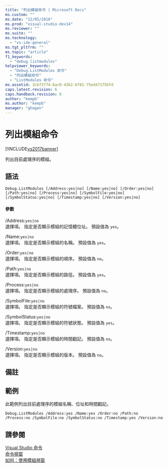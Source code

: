 ```yaml
---
title: "列出模組命令 | Microsoft Docs"
ms.custom: ""
ms.date: "12/05/2016"
ms.prod: "visual-studio-dev14"
ms.reviewer: ""
ms.suite: ""
ms.technology: 
  - "vs-ide-general"
ms.tgt_pltfrm: ""
ms.topic: "article"
f1_keywords: 
  - "debug.listmodules"
helpviewer_keywords: 
  - "Debug.ListModules 命令"
  - "列出模組命令"
  - "ListModules 命令"
ms.assetid: 3cb73774-6ac0-43b2-b781-75ed47175bfd
caps.latest.revision: 6
caps.handback.revision: 6
author: "kempb"
ms.author: "kempb"
manager: "ghogen"
---
```

# 列出模組命令
[!INCLUDE[vs2017banner](../../code-quality/includes/vs2017banner.md)]

列出目前處理序的模組。  
  
## 語法  
  
```  
Debug.ListModules [/Address:yes|no] [/Name:yes|no] [/Order:yes|no]  
[/Path:yes|no] [/Process:yes|no] [/SymbolFile:yes|no]  
[/SymbolStatus:yes|no] [/Timestamp:yes|no] [/Version:yes|no]  
```  
  
#### 參數  
 \/Address:`yes|no`  
 選擇項。  指定是否顯示模組的記憶體位址。  預設值為 `yes`。  
  
 \/Name:`yes|no`  
 選擇項。  指定是否顯示模組的名稱。  預設值為 `yes`。  
  
 \/Order:`yes|no`  
 選擇項。  指定是否顯示模組的順序。  預設值為 `no`。  
  
 \/Path:`yes|no`  
 選擇項。  指定是否顯示模組的路徑。  預設值為 `yes`。  
  
 \/Process:`yes|no`  
 選擇項。  指定是否顯示模組的處理序。  預設值為 `no`。  
  
 \/SymbolFile:`yes|no`  
 選擇項。  指定是否顯示模組的符號檔案。  預設值為 `no`。  
  
 \/SymbolStatus:`yes|no`  
 選擇項。  指定是否顯示模組的符號狀態。  預設值為 `yes`。  
  
 \/Timestamp:`yes|no`  
 選擇項。  指定是否顯示模組的時間戳記。  預設值為 `no`。  
  
 \/Version:`yes|no`  
 選擇項。  指定是否顯示模組的版本。  預設值為 `no`。  
  
## 備註  
  
## 範例  
 此範例列出目前處理序的模組名稱、位址和時間戳記。  
  
```  
Debug.ListModules /Address:yes /Name:yes /Order:no /Path:no /Process:no /SymbolFile:no /SymbolStatus:no /Timestamp:yes /Version:no  
```  
  
## 請參閱  
 [Visual Studio 命令](../../ide/reference/visual-studio-commands.md)   
 [命令視窗](../../ide/reference/command-window.md)   
 [如何：使用模組視窗](../../debugger/how-to-use-the-modules-window.md)